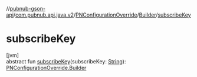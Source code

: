 //[pubnub-gson-api](../../../../index.md)/[com.pubnub.api.java.v2](../../index.md)/[PNConfigurationOverride](../index.md)/[Builder](index.md)/[subscribeKey](subscribe-key.md)

# subscribeKey

[jvm]\
abstract fun [subscribeKey](subscribe-key.md)(subscribeKey: [String](https://kotlinlang.org/api/latest/jvm/stdlib/kotlin-stdlib/kotlin/-string/index.html)): [PNConfigurationOverride.Builder](index.md)
